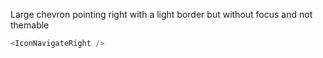 Large chevron pointing right with a light border but without focus and not themable

```js
<IconNavigateRight />
```

